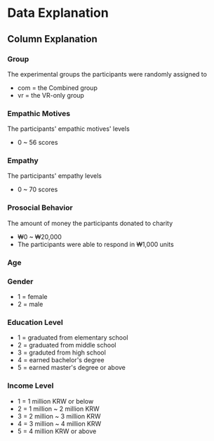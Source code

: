 # Data Explanation
## Column Explanation
### Group
The experimental groups the participants were randomly assigned to
- com = the Combined group
- vr = the VR-only group

### Empathic Motives
The participants' empathic motives' levels
- 0 ~ 56 scores

### Empathy
The participants' empathy levels 
- 0 ~ 70 scores
### Prosocial Behavior
The amount of money the participants donated to charity
- ₩0 ~ ₩20,000
- The participants were able to respond in ₩1,000 units

### Age

### Gender
- 1 = female
- 2 = male

### Education Level
- 1 = graduated from elementary school
- 2 = graduated from middle school
- 3 = graduted from high school
- 4 = earned bachelor's degree
- 5 = earned master's degree or above
  
### Income Level
- 1 = 1 million KRW or below
- 2 = 1 million ~ 2 million KRW
- 3 = 2 million ~ 3 million KRW
- 4 = 3 million ~ 4 million KRW
- 5 = 4 million KRW or above
